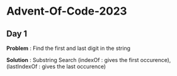 # Advent-Of-Code-2023

## Day 1
**Problem** : Find the first and last digit in the string 

**Solution** : Substring Search (indexOf : gives the first occurence), (lastIndexOf : gives the last occurence)
